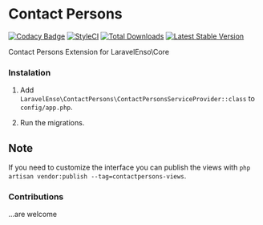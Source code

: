 # Contact Persons
[![Codacy Badge](https://api.codacy.com/project/badge/Grade/7c859dad259f4455a21c7f22d2877917)](https://www.codacy.com/app/mihai-ocneanu/contact-persons?utm_source=github.com&utm_medium=referral&utm_content=laravel-enso/contact-persons&utm_campaign=badger)
[![StyleCI](https://styleci.io/repos/88868747/shield?branch=master)](https://styleci.io/repos/88868747)
[![Total Downloads](https://poser.pugx.org/laravel-enso/contactpersons/downloads)](https://packagist.org/packages/laravel-enso/cnpvalidator)
[![Latest Stable Version](https://poser.pugx.org/laravel-enso/contactpersons/version)](https://packagist.org/packages/laravel-enso/cnpvalidator)

Contact Persons Extension for LaravelEnso\Core

### Instalation

1. Add `LaravelEnso\ContactPersons\ContactPersonsServiceProvider::class` to `config/app.php`.

2. Run the migrations.

## Note

If you need to customize the interface you can publish the views with `php artisan vendor:publish --tag=contactpersons-views`.

### Contributions

...are welcome